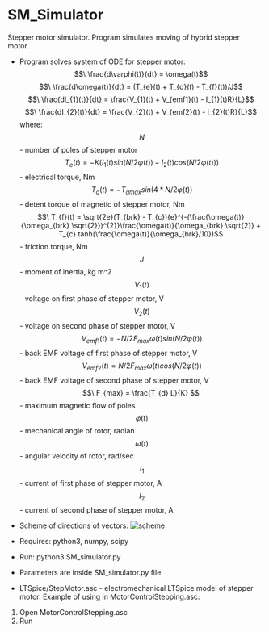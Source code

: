 # SM_Simulator
Stepper motor simulator. Program simulates moving of hybrid stepper motor.
 - Program solves system of ODE for stepper motor:
$$\ \frac{d\varphi(t)}{dt} = \omega(t)$$
$$\ \frac{d\omega(t)}{dt} = (T_{e}(t) + T_{d}(t) - T_{f}(t))/J$$
$$\ \frac{dI_{1}(t)}{dt} = \frac{V_{1}(t) + V_{emf1}(t) - I_{1}(t)R}{L}$$
$$\ \frac{dI_{2}(t)}{dt} = \frac{V_{2}(t) + V_{emf2}(t) - I_{2}(t)R}{L}$$
where:
$$\ N $$ - number of poles of stepper motor
$$\ T_{e}(t) = -K(I_{1}(t)sin(N/2\varphi(t)) - I_{2}(t)cos(N/2\varphi(t)))$$ - electrical torque, Nm
$$\ T_{d}(t) = -T_{d max} sin(4*N/2\varphi(t))$$ - detent torque of magnetic of stepper motor, Nm
$$\ T_{f}(t) = \sqrt{2e}(T_{brk} - T_{c}){e}^{-(\frac{\omega(t)}{\omega_{brk} \sqrt{2}})^{2}}\frac{\omega(t)}{\omega_{brk} \sqrt{2}} + T_{c} tanh(\frac{\omega(t)}{\omega_{brk}/10})$$ - friction torque, Nm
$$\ J$$ - moment of inertia, kg m^2
$$\ V_{1}(t)$$ - voltage on first phase of stepper motor, V
$$\ V_{2}(t)$$ - voltage on second phase of stepper motor, V
$$\ V_{emf1}(t) = -N/2 F_{max}\omega(t)sin(N/2\varphi(t))$$ - back EMF voltage of first phase of stepper motor, V
$$\ V_{emf2}(t) = N/2 F_{max}\omega(t)cos(N/2\varphi(t))$$ - back EMF voltage of second phase of stepper motor, V
$$\ F_{max} = \frac{T_{d} L}{K} $$ - maximum magnetic flow of poles
$$\ \varphi(t)$$ - mechanical angle of rotor, radian
$$\ \omega(t)$$ - angular velocity of rotor, rad/sec
$$\ I_{1}$$ - current of first phase of stepper motor, A
$$\ I_{2}$$ - current of second phase of stepper motor, A

 - Scheme of directions of vectors:
![scheme](https://github.com/mist90/SM_Simulator/assets/99616450/a466799b-4758-48aa-b135-c77267a4cb84)


 - Requires: python3, numpy, scipy
 - Run:
python3 SM_simulator.py
 - Parameters are inside SM_simulator.py file
 
 - LTSpice/StepMotor.asc - electromechanical LTSpice model of stepper motor. Example of using in MotorControlStepping.asc:
1. Open MotorControlStepping.asc
2. Run
